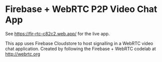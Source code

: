 # Firebase + WebRTC P2P Video Chat App

See https://fir-rtc-c82c2.web.app/ for the live app.

This app uses Firebase Cloudstore to host signalling in a WebRTC video chat application. Created by following the Firebase + WebRTC codelab at http://webrtc.org


